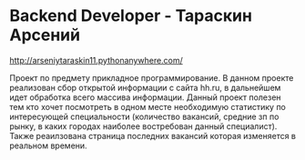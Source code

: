# Backend Developer - Тараскин Арсений
http://arseniytaraskin11.pythonanywhere.com/ 

Проект по предмету прикладное программирование. 
В данном проекте реализован сбор открытой информации с сайта hh.ru, в дальнейшем идет обработка всего массива информации.
Данный проект полезен тем кто хочет посмотреть в одном месте необходимую статистику по интересующей специальности (количество вакансий,
средние зп по рынку, в каких городах наиболее востребован данный специалист).
Также реаилзована страница последних вакансий которая изменяется в реальном времени.
